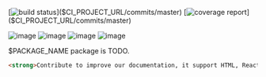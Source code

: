 [![build status]($CI_PROJECT_URL/badges/master/build.svg)]($CI_PROJECT_URL/commits/master)
[![coverage report]($CI_PROJECT_URL/badges/master/coverage.svg)]($CI_PROJECT_URL/commits/master)

![image](https://img.shields.io/badge/version-$PACKAGE_VERSION-green.svg)
![image](https://img.shields.io/badge/node-$NODE_VERSION-brightgreen.svg)
![image](https://img.shields.io/badge/npm-$NPM_VERSION-red.svg)
![image]($IMG_SHIELD_PUBLISHING)

$PACKAGE_NAME package is TODO.

```html
<strong>Contribute to improve our documentation, it support HTML, React and Markdown!</strong>
```
